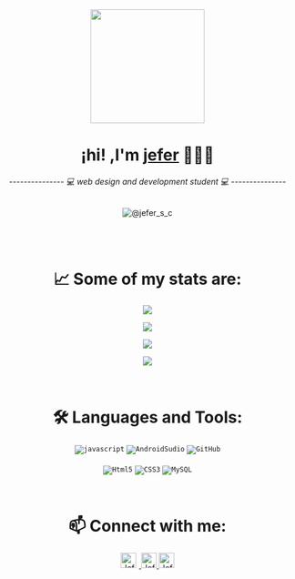 <!--inicio-->
<div align="center">
    <img align="center" width="200" src="https://user-images.githubusercontent.com/125378976/220205494-c65feae7-378a-4263-a38c-f4449ca84066.png" />
    <h1>¡hi! ,I'm <a href="https://github.com/jefersc">jefer</a> 👨🏻‍💻</h1> 
    <h6>--------------- 💻 web design and development student 💻 ---------------</h6>  

  ![@jefer_s_c](https://user-images.githubusercontent.com/125378976/219987431-d076562f-40cb-4835-b8e0-c5393c384cbe.gif)
  
</div>
<br />
<br/>

<!--Estadisticas-->
<div align="center">
  <h1><strong>📈 Some of my stats are:</strong></h1>
<p>
  <img src="https://github-readme-stats.vercel.app/api?username=jefersc&theme=dark&show_icons=true&hide=contribs" />
</p>
<p>
  <img src="https://github-readme-streak-stats.herokuapp.com/?user=jefersc&theme=nightowl&hide_border=true" />
</p>
<p>
  <img src="https://github-readme-stats.vercel.app/api/top-langs/?username=jefersc&layout=compact" />
</p>
<p>
  <img src="https://visitor-badge.laobi.icu/badge?page_id=jefersc.jefersc" />
</p>

<br>

<!--Lenguajes y herramientas-->
<div align="center">
  <h1><strong>🛠️ Languages and Tools:</strong></h1>

<code><img alt="javascript" src="https://img.shields.io/badge/JavaScript-323330?style=for-the-badge&logo=javascript&logoColor=F7DF1E"></code>
<code><img alt="AndroidSudio" src="https://img.shields.io/badge/Android%20Studio-3DDC84.svg?style=for-the-badge&logo=android-studio&logoColor=white"></code>
<code><img alt="GitHub" src="https://img.shields.io/badge/github%20-%23000.svg?&style=for-the-badge&logo=github&logoColor=white"></code><br><br>
<code><img alt="Html5" src="https://img.shields.io/badge/HTML5-E34F26?style=for-the-badge&logo=html5&logoColor=white"></code>
<code><img alt="CSS3" src="https://img.shields.io/badge/CSS3-1572B6?style=for-the-badge&logo=css3&logoColor=white"></code>
<code><img alt="MySQL" src="https://img.shields.io/badge/mysql-%2300f.svg?style=for-the-badge&logo=mysql&logoColor=white"></code>  

  </div>
  <br>
<!--Redes sociales y otros-->
<div align="center">
<h1><strong>📫 Connect with me:</strong></h1>
<a href="#">
  <img style="margin-right:5px" alt="Jefer's Instagram" width="27px" src="https://cdn-icons-png.flaticon.com/512/174/174855.png" />
</a>

<a href="#">
  <img alt="Jefer | Spotify" width="27px" src="https://cdn-icons-png.flaticon.com/512/3669/3669986.png" />
</a>

<a href="#">
  <img alt="Jefer | Discord" width="27px" src="https://cdn-icons-png.flaticon.com/512/5968/5968756.png" />
</a>
</div>
